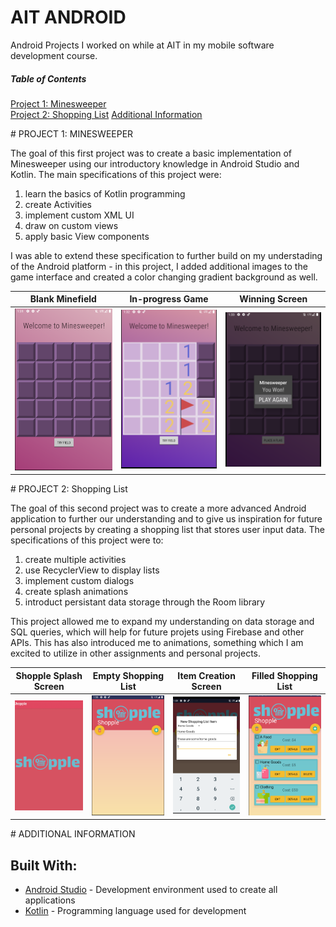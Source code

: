 # AIT ANDROID
Android Projects I worked on while at AIT in my mobile software development course.

##### Table of Contents  
[Project 1: Minesweeper](#minesweeper)  
[Project 2: Shopping List](#shopping)
[Additional Information](#extra) 

<a name="minesweeper">
# PROJECT 1: MINESWEEPER

The goal of this first project was to create a basic implementation of Minesweeper using our introductory knowledge in Android Studio and Kotlin. The main specifications of this project were:
 1. learn the basics of Kotlin programming
 2. create Activities
 3. implement custom XML UI
 4. draw on custom views
 5. apply basic View components

 I was able to extend these specification to further build on my understading of the Android platform - in this project, I added additional images to the game interface and created a color changing gradient background as well.

| Blank Minefield  | In-progress Game | Winning Screen | 
| ------------- | ------------- |------------- |
| ![Blank Minefield](/images/ms1.png) | ![In-progress Game](/images/ms2.png)  | ![Winning Screen](/images/ms3.png)  |

<a name="shopping">
# PROJECT 2: Shopping List

The goal of this second project was to create a more advanced Android application to further our understanding and to give us inspiration for future personal projects by creating a shopping list that stores user input data. The specifications of this project were to:
 1. create multiple activities
 2. use RecyclerView to display lists
 3. implement custom dialogs
 4. create splash animations
 5. introduct persistant data storage through the Room library

 This project allowed me to expand my understanding on data storage and SQL queries, which will help for future projets using Firebase and other APIs. This has also introduced me to animations, something which I am excited to utilize in other assignments and personal projects.

| Shopple Splash Screen  | Empty Shopping List | Item Creation Screen |  Filled Shopping List | 
| ------------- | ------------- |------------- |------------- |
| ![Shopple Splash](/images/slSplash.png) | ![Empty Shopping List](/images/slBlank.png)  | ![Creation Screen](/images/slItem.png)  | ![Filled List](/images/slList.png)  |

<a name="extra">
# ADDITIONAL INFORMATION

## Built With:
* [Android Studio](https://developer.android.com/studio) - Development environment used to create all applications
* [Kotlin](https://kotlinlang.org/) - Programming language used for development
